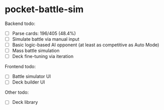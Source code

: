 # pocket-battle-sim

Backend todo:

- [ ] Parse cards: 196/405 (48.4%)
- [ ] Simulate battle via manual input
- [ ] Basic logic-based AI opponent (at least as competitive as Auto Mode)
- [ ] Mass battle simulation
- [ ] Deck fine-tuning via iteration

Frontend todo:

- [ ] Battle simulator UI
- [ ] Deck builder UI

Other todo:

- [ ] Deck library
